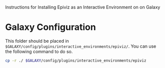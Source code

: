 Instructions for Installing Epiviz as an Interactive Environment on on Galaxy

# Galaxy Configuration

This folder should be placed in `$GALAXY/config/plugins/interactive_environments/epiviz/`. You can use the following command to do so.

```sh
cp -r ./ $GALAXY/config/plugins/interactive_environments/epiviz
```
